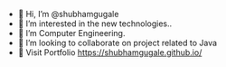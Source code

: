 - 👋 Hi, I’m @shubhamgugale
- 👀 I’m interested in the new technologies..
- 🌱 I’m Computer Engineering.
- 💞️ I’m looking to collaborate on project related to Java
- 💼 Visit Portfolio https://shubhamgugale.github.io/

